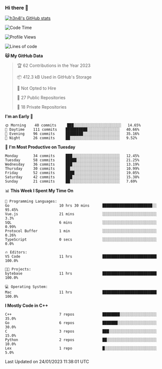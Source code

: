 ### Hi there 👋

[![h3n4l's GitHub stats](https://github-readme-stats.vercel.app/api?username=h3n4l&count_private=true&show_icons=true&theme=radical)](https://github.com/h3n4l/github-readme-stats)

<!--START_SECTION:waka-->
![Code Time](http://img.shields.io/badge/Code%20Time-898%20hrs%2056%20mins-blue)

![Profile Views](http://img.shields.io/badge/Profile%20Views-0-blue)

![Lines of code](https://img.shields.io/badge/From%20Hello%20World%20I%27ve%20Written-44%20Thousand%20lines%20of%20code-blue)

**🐱 My GitHub Data** 

> 🏆 62 Contributions in the Year 2023
 > 
> 📦 412.3 kB Used in GitHub's Storage 
 > 
> 🚫 Not Opted to Hire
 > 
> 📜 27 Public Repositories 
 > 
> 🔑 18 Private Repositories  
 > 
**I'm an Early 🐤** 

```text
🌞 Morning    40 commits     ███░░░░░░░░░░░░░░░░░░░░░░   14.65% 
🌆 Daytime    111 commits    ██████████░░░░░░░░░░░░░░░   40.66% 
🌃 Evening    96 commits     ████████░░░░░░░░░░░░░░░░░   35.16% 
🌙 Night      26 commits     ██░░░░░░░░░░░░░░░░░░░░░░░   9.52%

```
📅 **I'm Most Productive on Tuesday** 

```text
Monday       34 commits     ███░░░░░░░░░░░░░░░░░░░░░░   12.45% 
Tuesday      58 commits     █████░░░░░░░░░░░░░░░░░░░░   21.25% 
Wednesday    36 commits     ███░░░░░░░░░░░░░░░░░░░░░░   13.19% 
Thursday     30 commits     ██░░░░░░░░░░░░░░░░░░░░░░░   10.99% 
Friday       52 commits     ████░░░░░░░░░░░░░░░░░░░░░   19.05% 
Saturday     42 commits     ███░░░░░░░░░░░░░░░░░░░░░░   15.38% 
Sunday       21 commits     ██░░░░░░░░░░░░░░░░░░░░░░░   7.69%

```


📊 **This Week I Spent My Time On** 

```text
💬 Programming Languages: 
Go                       10 hrs 30 mins      ███████████████████████░░   95.45% 
Vue.js                   21 mins             ░░░░░░░░░░░░░░░░░░░░░░░░░   3.3% 
SQL                      6 mins              ░░░░░░░░░░░░░░░░░░░░░░░░░   0.99% 
Protocol Buffer          1 min               ░░░░░░░░░░░░░░░░░░░░░░░░░   0.26% 
TypeScript               0 secs              ░░░░░░░░░░░░░░░░░░░░░░░░░   0.0%

🔥 Editors: 
VS Code                  11 hrs              █████████████████████████   100.0%

🐱‍💻 Projects: 
bytebase                 11 hrs              █████████████████████████   100.0%

💻 Operating System: 
Mac                      11 hrs              █████████████████████████   100.0%

```

**I Mostly Code in C++** 

```text
C++                      7 repos             ████████░░░░░░░░░░░░░░░░░   35.0% 
Go                       6 repos             ███████░░░░░░░░░░░░░░░░░░   30.0% 
C                        3 repos             ███░░░░░░░░░░░░░░░░░░░░░░   15.0% 
Python                   2 repos             ██░░░░░░░░░░░░░░░░░░░░░░░   10.0% 
Lex                      1 repo              █░░░░░░░░░░░░░░░░░░░░░░░░   5.0%

```



 Last Updated on 24/01/2023 11:38:01 UTC
<!--END_SECTION:waka-->

